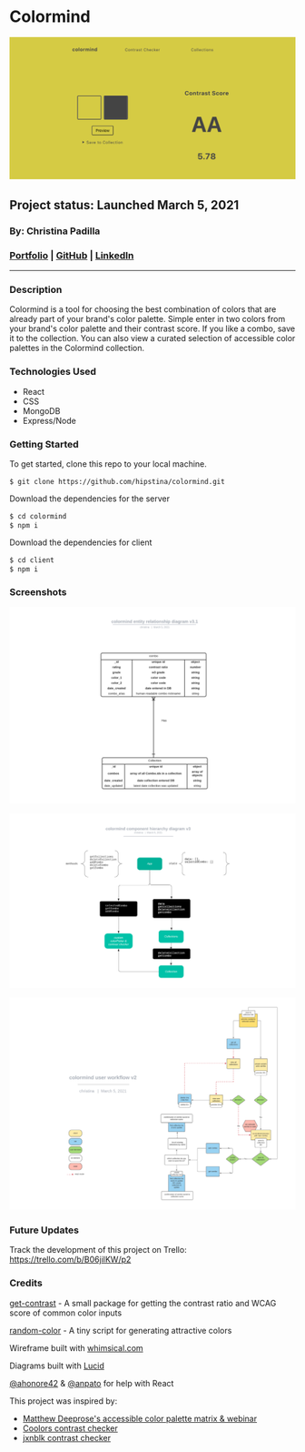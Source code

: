 # Colormind 
![colormind banner](./assets/colormind-banner.png)
## Project status: Launched March 5, 2021
### By: Christina Padilla

### [Portfolio](https://christinapadilla.com) | [GitHub](https://github.com/hipstina) | [LinkedIn](https://linkedin.com/in/hipstina)
***

### **Description** 
Colormind is a tool for choosing the best combination of colors that are already part of your brand's color palette. Simple enter in two colors from your brand's color palette and their contrast score. If you like a combo, save it to the collection. You can also view a curated selection of accessible color palettes in the Colormind collection.

### **Technologies Used**
* React
* CSS
* MongoDB
* Express/Node


### **Getting Started**
To get started, clone this repo to your local machine.
```
$ git clone https://github.com/hipstina/colormind.git
```

Download the dependencies for the server
```shell
$ cd colormind
$ npm i 
```

Download the dependencies for client
```shell
$ cd client
$ npm i
```

### **Screenshots**
![entity diagram](./assets/colormind-entity-diagram.png)

![component hierarchy](./assets/colormind-component%20hierarchy-diagram.png)

![user workflow](./assets/colormind-userworkflow.png)


### **Future Updates**
Track the development of this project on Trello: https://trello.com/b/B06jilKW/p2


### **Credits**
[get-contrast](https://github.com/johno/get-contrast) - A small package for getting the contrast ratio and WCAG score of common color inputs 

[random-color](https://github.com/davidmerfield/randomColor) - A tiny script for generating attractive colors 

Wireframe built with [whimsical.com](https://whimsical.com)

Diagrams built with [Lucid](https://lucid.app/)

[@ahonore42](https://github.com/ahonore42) & [@anpato](https://github.com/anpato) for help with React

This project was inspired by:
+ [Matthew Deeprose's accessible color palette matrix & webinar](https://mle.southampton.ac.uk/bb/BbTLCEUR/kent/index.html)
+ [Coolors contrast checker](https://coolors.co/contrast-checker/112a46-acc8e5)
+ [jxnblk contrast checker](https://colorable.jxnblk.com/440e63/bef59f)